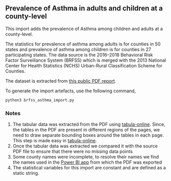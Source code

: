## Prevalence of Asthma in adults and children at a county-level

This import adds the prevalence of Asthma among children and adults at a county-level. 

The statistics for prevalence of asthma among adults is for counties in 50 states and prevalence of asthma among children is for counties in 27 participating states. The data source is the 2016–2018 Behavioral Risk Factor Surveillance System (BRFSS) which is merged with the 2013 National Center for Health Statistics (NCHS) Urban-Rural Classification Scheme for Counties. 

The dataset is extracted from [this public PDF report](https://www.cdc.gov/asthma/national-surveillance-data/pdfs/State-maps-for-asthma-prevalence-by-six-level-urban-rural-classification-2016-2018-p.pdf).

To generate the import artefacts, use the following command,

```bash
python3 brfss_asthma_import.py
```

### Notes
1. The tabular data was extracted from the PDF using [tabula-online](http://tabula.ondata.it/). Since, the tables in the PDF are present in different regions of the pages, we need to draw separate bounding boxes around the tables in each page. This step is made easy in [tabula-online](http://tabula.ondata.it/).
2. Once the tabular data was extracted we compared it with the source PDF file to ensure that there were no missing data points
3. Some county names were incomplete, to resolve their names we find the names used in the [Power BI app](https://app.powerbigov.us/view?r=eyJrIjoiZmZmOWU2N2ItYzllZi00N2I4LWE1NGItYWMxNmU3MTJmYmY4IiwidCI6IjljZTcwODY5LTYwZGItNDRmZC1hYmU4LWQyNzY3MDc3ZmM4ZiJ9) from which the PDF was exported
4. The statistical variables for this import are constant and are defined as a static string.